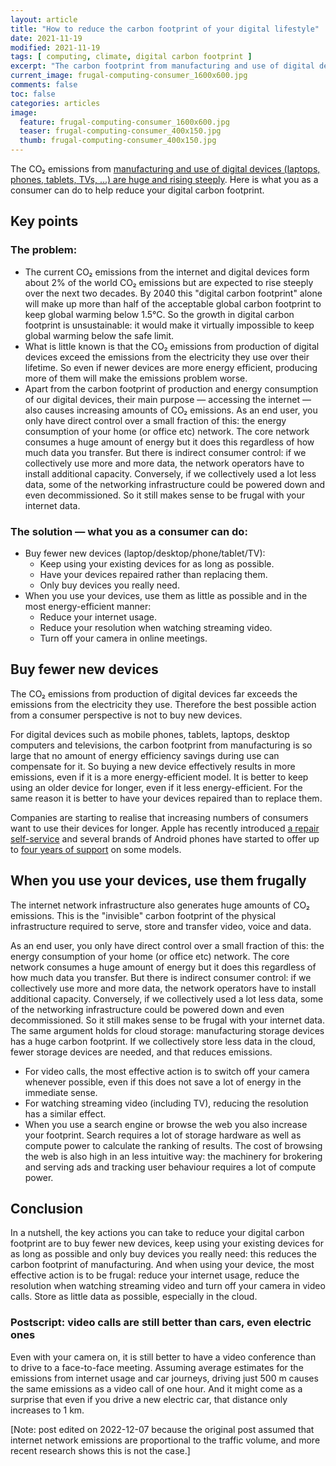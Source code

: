 ```yaml
---
layout: article
title: "How to reduce the carbon footprint of your digital lifestyle"
date: 2021-11-19
modified: 2021-11-19
tags: [ computing, climate, digital carbon footprint ]
excerpt: "The carbon footprint from manufacturing and use of digital devices is huge. Here is what you as a consumer can do to help reduce your digital carbon footprint."
current_image: frugal-computing-consumer_1600x600.jpg
comments: false
toc: false
categories: articles
image:
  feature: frugal-computing-consumer_1600x600.jpg
  teaser: frugal-computing-consumer_400x150.jpg
  thumb: frugal-computing-consumer_400x150.jpg
---
```


The CO₂ emissions from [manufacturing and use of digital devices (laptops, phones, tablets, TVs, ...) are huge and rising steeply]({{site.url}}/articles/frugal-computing). Here is what you as a consumer can do to help reduce your digital carbon footprint.

## Key points

### The problem: 
  - The current CO₂ emissions from the internet and digital devices form about 2% of the world CO₂ emissions but are expected to rise steeply over the next two decades. By 2040 this "digital carbon footprint" alone will make up more than half of the acceptable global carbon footprint to keep global warming below 1.5°C. So the growth in digital carbon footprint is unsustainable: it would make it virtually impossible to keep global warming below the safe limit.
  - What is little known is that the CO₂ emissions from production of digital devices exceed the emissions from the electricity they use over their lifetime. So even if newer devices are more energy efficient, producing more of them will make the emissions problem worse. 
  - Apart from the carbon footprint of production and energy consumption of our digital devices, their main purpose &mdash; accessing the internet &mdash; also causes increasing amounts of CO₂ emissions. As an end user, you only have direct control over a small fraction of this: the energy consumption of your home (or office etc) network. The core network consumes a huge amount of energy but it does this regardless of how much data you transfer. But there is indirect consumer control: if we collectively use more and more data, the network operators have to install additional capacity. Conversely, if we collectively used a lot less data, some of the networking infrastructure could be powered down and even decommissioned. So it still makes sense to be frugal with your internet data.

### The solution &mdash; what you as a consumer can do:
  - Buy fewer new devices (laptop/desktop/phone/tablet/TV):
    - Keep using your existing devices for as long as possible.
    - Have your devices repaired rather than replacing them.
    - Only buy devices you really need.
  - When you use your devices, use them as little as possible and in the most energy-efficient manner:
    - Reduce your internet usage.
    - Reduce your resolution when watching streaming video.
    - Turn off your camera in online meetings.    

## Buy fewer new devices

The CO₂ emissions from production of digital devices far exceeds the emissions from the electricity they use. Therefore the best possible action from a consumer perspective is not to buy new devices.

For digital devices such as mobile phones, tablets, laptops, desktop computers and televisions, the carbon footprint from manufacturing is so large that no amount of energy efficiency savings during use can compensate for it. So buying a new device effectively results in more emissions, even if it is a more energy-efficient model. It is better to keep using an older device for longer, even if it less energy-efficient. For the same reason it is better to have your devices repaired than to replace them.

Companies are starting to realise that increasing numbers of consumers want to use their devices for longer. Apple has recently introduced [a repair self-service](https://www.apple.com/newsroom/2021/11/apple-announces-self-service-repair/) and several brands of Android phones have started to offer up to [four years of support](https://www.techadvisor.com/buying-advice/google-android/best-brands-for-android-updates-3798154/) on some models. 

## When you use your devices, use them frugally

The internet network infrastructure also generates huge amounts of CO₂ emissions. This is the "invisible" carbon footprint of the physical infrastructure required to serve, store and transfer video, voice and data. 

As an end user, you only have direct control over a small fraction of this: the energy consumption of your home (or office etc) network. The core network consumes a huge amount of energy but it does this regardless of how much data you transfer. But there is indirect consumer control: if we collectively use more and more data, the network operators have to install additional capacity. Conversely, if we collectively used a lot less data, some of the networking infrastructure could be powered down and even decommissioned. So it still makes sense to be frugal with your internet data. The same argument holds for cloud storage: manufacturing storage devices has a huge carbon footprint. If we collectively store less data in the cloud, fewer storage devices are needed, and that reduces emissions.

* For video calls, the most effective action is to switch off your camera whenever possible, even if this does not save a lot of energy in the immediate sense.
* For watching streaming video (including TV), reducing the resolution has a similar effect.
* When you use a search engine or browse the web you also increase your footprint. Search requires a lot of storage hardware as well as compute power to calculate the ranking of results. The cost of browsing the web is also high in an less intuitive way: the machinery for brokering and serving ads and tracking user behaviour requires a lot of compute power.

## Conclusion

In a nutshell, the key actions you can take to reduce your digital carbon footprint are to buy fewer new devices, keep using your existing devices for as long as possible and only buy devices you really need: this reduces the carbon footprint of manufacturing. And when using your device, the most effective action is to be frugal: reduce your internet usage, reduce the resolution when watching streaming video and turn off your camera in video calls. Store as little data as possible, especially in the cloud.

### Postscript: video calls are still better than cars, even electric ones

Even with your camera on, it is still better to have a video conference than to drive to a face-to-face meeting. Assuming average estimates for the emissions from internet usage and car journeys, driving just 500 m causes the same emissions as a video call of one hour. And it might come as a surprise that even if you drive a new electric car, that distance only increases to 1 km.

[Note: post edited on 2022-12-07 because the original post assumed that internet network emissions are proportional to the traffic volume, and more recent research shows this is not the case.]